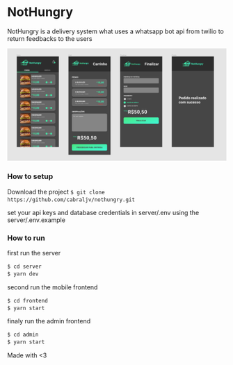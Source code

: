 # NotHungry

NotHungry is a delivery system what uses a whatsapp bot api from twilio to return feedbacks to the users

<img src="./docs/mobile.png">

### How to setup

Download the project
`$ git clone https://github.com/cabraljv/nothungry.git`

set your api keys and database credentials in server/.env using the server/.env.example

### How to run

first run the server
```bash
$ cd server
$ yarn dev
``` 

second run the mobile frontend
```bash
$ cd frontend
$ yarn start
``` 
finaly run the admin frontend
```bash
$ cd admin
$ yarn start
``` 

Made with <3

